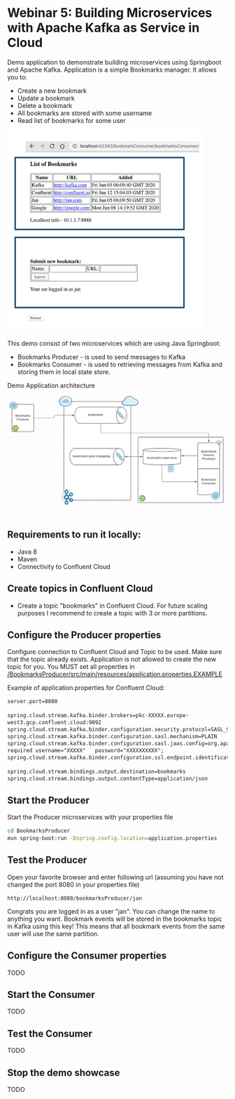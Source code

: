 # Webinar 5: Building Microservices with Apache Kafka as Service in Cloud

Demo application to demonstrate building microservices using Springboot and Apache Kafka. Application is a simple Bookmarks manager. It allows you to:
* Create a new bookmark
* Update a bookmark 
* Delete a bookmark
* All bookmarks are stored with some username
* Read list of bookmarks for some user

![Application User Interface](images/appUI.png)

This demo consist of two microservices which are using Java Springboot:
* Bookmarks Producer - is used to send messages to Kafka
* Bookmarks  Consumer - is used to retrieving messages from Kafka and storing them in local  state store. 

Demo Application architecture
![Architecture](images/architecture.png)

## Requirements to run it locally:
* Java 8
* Maven
* Connectivity to Confluent Cloud

## Create topics in Confluent Cloud
* Create a topic "bookmarks" in Confluent Cloud. For future scaling purposes I recommend to create a topic with 3 or more partitions.

## Configure the Producer properties
Configure connection to Confluent Cloud and Topic to be used. Make sure that the topic already exists. Application is not allowed to create the new topic for you.
You MUST set all properties in [/BookmarksProducer/src/main/resources/application.properties.EXAMPLE](/webinar5/BookmarksProducer/src/main/resources/application.properties.EXAMPLE)

Example of application.properties for Confluent Cloud:
```
server.port=8080

spring.cloud.stream.kafka.binder.brokers=pkc-XXXXX.europe-west3.gcp.confluent.cloud:9092
spring.cloud.stream.kafka.binder.configuration.security.protocol=SASL_SSL
spring.cloud.stream.kafka.binder.configuration.sasl.mechanism=PLAIN
spring.cloud.stream.kafka.binder.configuration.sasl.jaas.config=org.apache.kafka.common.security.plain.PlainLoginModule   required username="XXXXX"   password="XXXXXXXXXX";
spring.cloud.stream.kafka.binder.configuration.ssl.endpoint.identification.algorithm=https

spring.cloud.stream.bindings.output.destination=bookmarks
spring.cloud.stream.bindings.output.contentType=application/json
```

## Start the Producer
Start the Producer microservices with your properties file
```bash
cd BookmarksProducer
mvn spring-boot:run -Dspring.config.location=application.properties
```

## Test the Producer
Open your favorite browser and enter following url (assuming you have not changed the port 8080 in your properties file)
```
http://localhost:8080/bookmarksProducer/jan
```
Congrats you are logged in as a user "jan". You can change the name to anything you want. Bookmark events will be stored in the bookmarks topic in Kafka using this key! This means that all bookmark events from the same user will use the same partition.

## Configure the Consumer properties
TODO

## Start the Consumer
TODO

## Test the Consumer
TODO

## Stop the demo showcase
TODO


